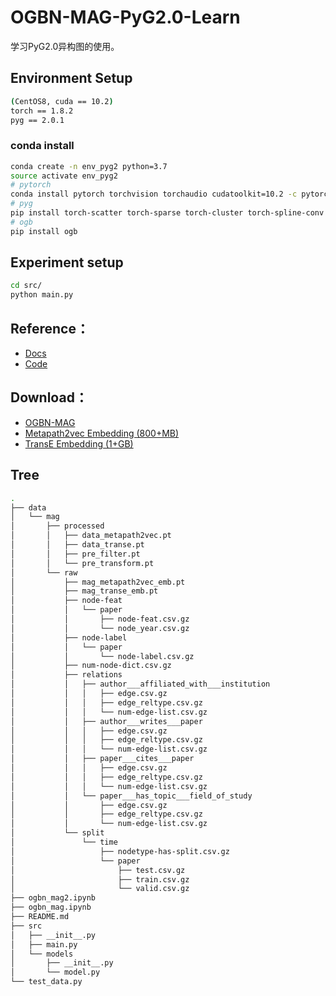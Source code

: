 # OGBN-MAG-PyG2.0-Learn

学习PyG2.0异构图的使用。

## Environment Setup
```bash
(CentOS8, cuda == 10.2)
torch == 1.8.2
pyg == 2.0.1
```
### conda install
```bash
conda create -n env_pyg2 python=3.7
source activate env_pyg2
# pytorch
conda install pytorch torchvision torchaudio cudatoolkit=10.2 -c pytorch-lts
# pyg
pip install torch-scatter torch-sparse torch-cluster torch-spline-conv torch-geometric -f https://data.pyg.org/whl/torch-1.8.0+cu101.html
# ogb
pip install ogb
```
## Experiment setup
```bash
cd src/
python main.py
```

## Reference：
+ [Docs](https://pytorch-geometric.readthedocs.io/en/latest/notes/heterogeneous.html#)
+ [Code](https://github.com/pyg-team/pytorch_geometric/blob/master/examples/hetero/to_hetero_mag.py)

## Download：
+ [OGBN-MAG](http://snap.stanford.edu/ogb/data/nodeproppred/mag.zip)
+ [Metapath2vec Embedding (800+MB)](https://data.pyg.org/datasets/mag_metapath2vec_emb.zip)
+ [TransE Embedding (1+GB)](https://data.pyg.org/datasets/mag_transe_emb.zip) 

## Tree

```bash
.
├── data
│   └── mag
│       ├── processed
│       │   ├── data_metapath2vec.pt
│       │   ├── data_transe.pt
│       │   ├── pre_filter.pt
│       │   └── pre_transform.pt
│       └── raw
│           ├── mag_metapath2vec_emb.pt
│           ├── mag_transe_emb.pt
│           ├── node-feat
│           │   └── paper
│           │       ├── node-feat.csv.gz
│           │       └── node_year.csv.gz
│           ├── node-label
│           │   └── paper
│           │       └── node-label.csv.gz
│           ├── num-node-dict.csv.gz
│           ├── relations
│           │   ├── author___affiliated_with___institution
│           │   │   ├── edge.csv.gz
│           │   │   ├── edge_reltype.csv.gz
│           │   │   └── num-edge-list.csv.gz
│           │   ├── author___writes___paper
│           │   │   ├── edge.csv.gz
│           │   │   ├── edge_reltype.csv.gz
│           │   │   └── num-edge-list.csv.gz
│           │   ├── paper___cites___paper
│           │   │   ├── edge.csv.gz
│           │   │   ├── edge_reltype.csv.gz
│           │   │   └── num-edge-list.csv.gz
│           │   └── paper___has_topic___field_of_study
│           │       ├── edge.csv.gz
│           │       ├── edge_reltype.csv.gz
│           │       └── num-edge-list.csv.gz
│           └── split
│               └── time
│                   ├── nodetype-has-split.csv.gz
│                   └── paper
│                       ├── test.csv.gz
│                       ├── train.csv.gz
│                       └── valid.csv.gz
├── ogbn_mag2.ipynb
├── ogbn_mag.ipynb
├── README.md
├── src
│   ├── __init__.py
│   ├── main.py
│   └── models
│       ├── __init__.py
│       └── model.py
└── test_data.py
```